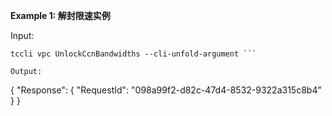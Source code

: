 **Example 1: 解封限速实例**



Input: 

```
tccli vpc UnlockCcnBandwidths --cli-unfold-argument ```

Output: 
```
{
    "Response": {
        "RequestId": "098a99f2-d82c-47d4-8532-9322a315c8b4"
    }
}
```

